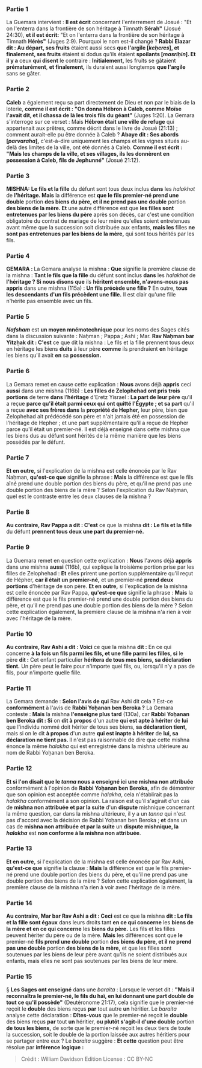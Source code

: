 
### Partie 1
La Guemara intervient : <b>Il est écrit</b> concernant l'enterrement de Josué : "Et on l'enterra dans la frontière de son héritage à Timnath <b>Sérah"</b> (Josué 24:30), <b>et il est écrit:</b> "Et on l'enterra dans la frontière de son héritage à Timnath <b>Hérès"</b> (Juges 2:9). Pourquoi le nom est-il changé ? <b>Rabbi Elazar dit : Au départ, ses fruits</b> étaient aussi secs <b>que l'argile [<i>keḥeres</i>], et finalement, ses fruits</b> étaient si dodus qu'ils étaient <b>spoilants [<i>masriḥin</i>]. Et il y a</b> ceux <b>qui disent</b> le contraire : <b>Initialement,</b> les fruits se gâtaient <b>prématurément</b>, <b>et finalement,</b> ils duraient aussi longtemps <b>que l'argile</b> sans se gâter.

### Partie 2
<b>Caleb</b> a également reçu sa part directement de Dieu et non par le biais de la loterie, <b>comme il est écrit : "On donna Hébron à Caleb, comme Moïse l'avait dit, et il chassa de là les trois fils du géant"</b> (Juges 1:20). La Gemara s'interroge sur ce verset : Mais <b>Hébron était une ville de refuge</b> qui appartenait aux prêtres, comme décrit dans le livre de Josué (21:13) ; comment aurait-elle pu être donnée à Caleb ? <b>Abaye dit : Ses abords [<i>parvaraha</i>],</b> c'est-à-dire uniquement les champs et les vignes situés au-delà des limites de la ville, ont été donnés à Caleb. <b>Comme il est écrit : "Mais les champs de la ville, et ses villages, ils les donnèrent en possession à Caleb, fils de Jephunné"</b> (Josué 21:12).

### Partie 3
<strong>MISHNA:</strong> <b>Le fils et la fille</b> du défunt sont tous deux inclus <b>dans</b> les <i>halakhot</i> de <b>l'héritage. Mais</b> la différence est <b>que le <b>fils premier-né</b> prend une double</b> portion <b>des biens du père, et il ne prend pas une double</b> portion <b>des biens de la mère. Et</b> une autre différence est que <b>les filles sont entretenues par les biens du père</b> après son décès, car c'est une condition obligatoire du contrat de mariage de leur mère qu'elles soient entretenues avant même que la succession soit distribuée aux enfants, <b>mais les</b> filles <b>ne sont pas entretenues par les biens de la mère,</b> qui sont tous hérités par les fils.

### Partie 4
<strong>GEMARA : </strong>La Gemara analyse la mishna : <b>Que</b> signifie la première clause de la mishna : <b>Tant le fils que la fille</b> du défunt sont inclus <b>dans</b> les <i>halakhot</i> de <b>l'héritage ? Si nous disons que</b> ils <b>héritent ensemble, n'avons-nous pas appris</b> dans une mishna (115a) : <b>Un fils précède une fille ?</b> En outre, <b>tous les descendants d'un fils précèdent une fille.</b> Il est clair qu'une fille n'hérite pas ensemble avec un fils.

### Partie 5
<b><i>Nafsham</i></b> est <b>un moyen mnémotechnique</b> pour les noms des Sages cités dans la discussion suivante : Naḥman ; Pappa ; Ashi ; Mar. <b>Rav Naḥman bar Yitzḥak dit : C'est</b> ce que dit la mishna</b> : Le fils et la fille prennent tous deux en</b> héritage les biens <b>duits</b> à leur père <b>comme</b> ils prendraient <b>en</b> héritage les biens qu'il avait <b>en</b> sa <b>possession.</b>

### Partie 6
La Gemara remet en cause cette explication : <b>Nous</b> avons déjà <b>appris</b> ceci <b>aussi</b> dans une mishna (116b) : <b>Les filles de Zelophehad ont pris trois portions</b> de terre <b>dans</b> l'<b>héritage</b> d'Eretz Yisrael : <b>La part de leur père</b> qu'il a reçue <b>parce qu'il était parmi ceux qui ont quitté l'Égypte ; et sa part</b> qu'il a reçue <b>avec ses frères dans</b> la <b>propriété de Hepher,</b> leur père, bien que Zelophehad ait prédécédé son père et n'ait jamais été en possession de l'héritage de Hepher ; et une part supplémentaire qu'il a reçue de Hepher parce qu'il était un premier-né. Il est déjà enseigné dans cette mishna que les biens dus au défunt sont hérités de la même manière que les biens possédés par le défunt.

### Partie 7
<b>Et en outre,</b> si l'explication de la mishna est celle énoncée par le Rav Naḥman, <b>qu'est-ce que</b> signifie la phrase : <b>Mais</b> la différence est que le fils aîné prend une double portion des biens du père, et qu'il ne prend pas une double portion des biens de la mère ? Selon l'explication du Rav Naḥman, quel est le contraste entre les deux clauses de la mishna ?

### Partie 8
<b>Au contraire, Rav Pappa a dit : C'est</b> ce que la mishna <b>dit : Le fils et la fille</b> du défunt <b>prennent tous deux une part du premier-né.</b>

### Partie 9
La Guemara remet en question cette explication : <b>Nous</b> l'avons déjà <b>appris</b> dans une mishna <b>aussi</b> (116b), qui explique la troisième portion prise par les filles de Zelophehad : <b>Et</b> elles prirent une portion supplémentaire qu'il reçut de Hépher, <b>car il était un premier-né,</b> et un premier-né <b>prend deux portions</b> d'héritage de son père. <b>Et en outre,</b> si l'explication de la mishna est celle énoncée par Rav Pappa, <b>qu'est-ce que</b> signifie la phrase : <b>Mais</b> la différence est que le fils premier-né prend une double portion des biens du père, et qu'il ne prend pas une double portion des biens de la mère ? Selon cette explication également, la première clause de la mishna n'a rien à voir avec l'héritage de la mère.

### Partie 10
<b>Au contraire, Rav Ashi a dit : Voici</b> ce que la mishna <b>dit :</b> En ce qui concerne <b>à la fois un fils parmi les fils, et une fille parmi les filles, si</b> le père <b>dit :</b> Cet enfant particulier <b>héritera de tous mes biens, sa déclaration tient.</b> Un père peut le faire pour n'importe quel fils, ou, lorsqu'il n'y a pas de fils, pour n'importe quelle fille.

### Partie 11
La Gemara demande : <b>Selon l'avis de qui</b> Rav Ashi dit cela ? Est-ce <b>conformément</b> à l'avis de <b>Rabbi Yoḥanan ben Beroka ?</b> La Gemara conteste : <b>Mais</b> la mishna <b>l'enseigne plus tard</b> (130a), car <b>Rabbi Yoḥanan ben Beroka dit : Si</b> on <b>dit à propos</b> d'un autre <b>qui est apte à hériter</b> de <b>lui</b> que l'individu nommé doit hériter de tous ses biens, <b>sa déclaration tient,</b> mais si on le dit <b>à propos</b> d'un autre <b>qui est inapte à hériter</b> de <b>lui, sa déclaration ne tient pas. </b> Il n'est pas raisonnable de dire que cette mishna énonce la même <i>halakha</i> qui est enregistrée dans la mishna ultérieure au nom de Rabbi Yoḥanan ben Beroka.

### Partie 12
<b>Et si l'on disait que le <i>tanna</i> nous a enseigné ici une mishna non attribuée</b> conformément</b> à l'opinion de <b>Rabbi Yoḥanan ben Beroka,</b> afin de démontrer que son opinion est acceptée comme <i>halakha</i>, cela n'établirait pas la <i>halakha</i> conformément à son opinion. La raison est qu'il s'agirait d'un cas de <b>mishna non attribuée</b> <b>et par la suite</b> d'un <b>dispute</b> mishnique concernant la même question, car dans la mishna ultérieure, il y a un <i>tanna</i> qui n'est pas d'accord avec la décision de Rabbi Yoḥanan ben Beroka ; <b>et</b> dans un cas de <b>mishna non attribuée</b> <b>et par la suite</b> un <b>dispute mishnique, la <i>halakha</i></b> est <b>non conforme à la mishna non attribuée</b>.

### Partie 13
<b>Et en outre,</b> si l'explication de la mishna est celle énoncée par Rav Ashi, <b>qu'est-ce que</b> signifie la clause : <b>Mais</b> la différence est que le fils premier-né prend une double portion des biens du père, et qu'il ne prend pas une double portion des biens de la mère ? Selon cette explication également, la première clause de la mishna n'a rien à voir avec l'héritage de la mère.

### Partie 14
<b>Au contraire, Mar bar Rav Ashi a dit : Ceci</b> est ce que la mishna <b>dit : Le fils et la fille sont égaux</b> dans leurs droits tant <b>en ce qui concerne</b> les <b>biens de la mère et en ce qui concerne</b> les <b>biens du père.</b> Les fils et les filles peuvent hériter du père ou de la mère. <b>Mais</b> les différences sont que <b>le</b> premier-né <b>fils prend une double</b> portion <b>des biens du père, et il ne prend pas une double</b> portion <b>des biens de la mère,</b> et que les filles sont soutenues par les biens de leur père avant qu'ils ne soient distribués aux enfants, mais elles ne sont pas soutenues par les biens de leur mère.

### Partie 15
§ <b>Les Sages ont enseigné</b> dans une <i>baraita</i> : Lorsque le verset dit : <b>"Mais il reconnaîtra le premier-né, le fils du haï, en lui donnant une part double de tout ce qu'il possède"</b> (Deutéronome 21:17), cela signifie que le premier-né reçoit le <b>double</b> des biens reçus <b>par</b> tout autre <b>un</b> héritier. Le <i>baraita</i> analyse cette déclaration : <b>Dîtes-vous</b> que le premier-né reçoit le <b>double</b> des biens reçus <b>par</b> tout <b>un</b> héritier, <b>ou plutôt s'agit-il d'une double</b> portion <b>de tous les biens,</b> de sorte que le premier-né reçoit les deux tiers de toute la succession, soit le double de la portion laissée aux autres héritiers pour se partager entre eux ? Le <i>baraita</i> suggère : <b>Et cette</b> question peut être résolue par <b>inférence logique :</b>

>Crédit : William Davidson Edition
>License : CC BY-NC
